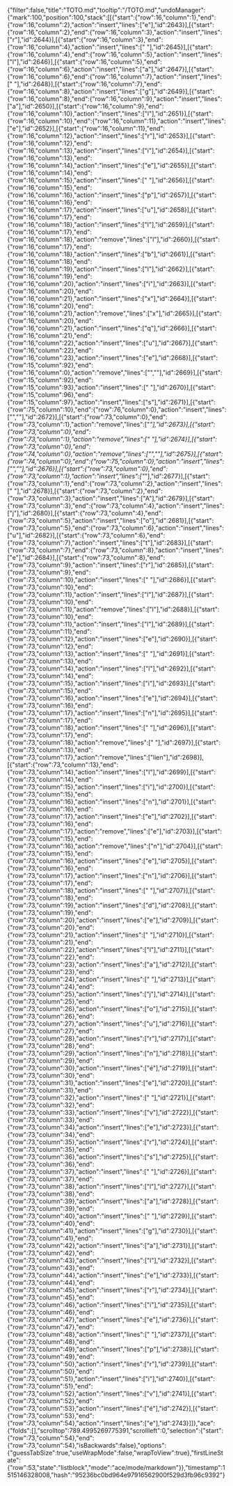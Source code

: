 {"filter":false,"title":"TOTO.md","tooltip":"/TOTO.md","undoManager":{"mark":100,"position":100,"stack":[[{"start":{"row":16,"column":1},"end":{"row":16,"column":2},"action":"insert","lines":["e"],"id":2643}],[{"start":{"row":16,"column":2},"end":{"row":16,"column":3},"action":"insert","lines":["r"],"id":2644}],[{"start":{"row":16,"column":3},"end":{"row":16,"column":4},"action":"insert","lines":[" "],"id":2645}],[{"start":{"row":16,"column":4},"end":{"row":16,"column":5},"action":"insert","lines":["l"],"id":2646}],[{"start":{"row":16,"column":5},"end":{"row":16,"column":6},"action":"insert","lines":["a"],"id":2647}],[{"start":{"row":16,"column":6},"end":{"row":16,"column":7},"action":"insert","lines":[" "],"id":2648}],[{"start":{"row":16,"column":7},"end":{"row":16,"column":8},"action":"insert","lines":["g"],"id":2649}],[{"start":{"row":16,"column":8},"end":{"row":16,"column":9},"action":"insert","lines":["a"],"id":2650}],[{"start":{"row":16,"column":9},"end":{"row":16,"column":10},"action":"insert","lines":["l"],"id":2651}],[{"start":{"row":16,"column":10},"end":{"row":16,"column":11},"action":"insert","lines":["e"],"id":2652}],[{"start":{"row":16,"column":11},"end":{"row":16,"column":12},"action":"insert","lines":["r"],"id":2653}],[{"start":{"row":16,"column":12},"end":{"row":16,"column":13},"action":"insert","lines":["i"],"id":2654}],[{"start":{"row":16,"column":13},"end":{"row":16,"column":14},"action":"insert","lines":["e"],"id":2655}],[{"start":{"row":16,"column":14},"end":{"row":16,"column":15},"action":"insert","lines":[" "],"id":2656}],[{"start":{"row":16,"column":15},"end":{"row":16,"column":16},"action":"insert","lines":["p"],"id":2657}],[{"start":{"row":16,"column":16},"end":{"row":16,"column":17},"action":"insert","lines":["u"],"id":2658}],[{"start":{"row":16,"column":17},"end":{"row":16,"column":18},"action":"insert","lines":["l"],"id":2659}],[{"start":{"row":16,"column":17},"end":{"row":16,"column":18},"action":"remove","lines":["l"],"id":2660}],[{"start":{"row":16,"column":17},"end":{"row":16,"column":18},"action":"insert","lines":["b"],"id":2661}],[{"start":{"row":16,"column":18},"end":{"row":16,"column":19},"action":"insert","lines":["l"],"id":2662}],[{"start":{"row":16,"column":19},"end":{"row":16,"column":20},"action":"insert","lines":["i"],"id":2663}],[{"start":{"row":16,"column":20},"end":{"row":16,"column":21},"action":"insert","lines":["x"],"id":2664}],[{"start":{"row":16,"column":20},"end":{"row":16,"column":21},"action":"remove","lines":["x"],"id":2665}],[{"start":{"row":16,"column":20},"end":{"row":16,"column":21},"action":"insert","lines":["q"],"id":2666}],[{"start":{"row":16,"column":21},"end":{"row":16,"column":22},"action":"insert","lines":["u"],"id":2667}],[{"start":{"row":16,"column":22},"end":{"row":16,"column":23},"action":"insert","lines":["e"],"id":2668}],[{"start":{"row":15,"column":92},"end":{"row":16,"column":0},"action":"remove","lines":["",""],"id":2669}],[{"start":{"row":15,"column":92},"end":{"row":15,"column":93},"action":"insert","lines":[" "],"id":2670}],[{"start":{"row":15,"column":96},"end":{"row":15,"column":97},"action":"insert","lines":["s"],"id":2671}],[{"start":{"row":75,"column":10},"end":{"row":76,"column":0},"action":"insert","lines":["",""],"id":2672}],[{"start":{"row":73,"column":0},"end":{"row":73,"column":1},"action":"remove","lines":["*"],"id":2673}],[{"start":{"row":73,"column":0},"end":{"row":73,"column":1},"action":"remove","lines":[" "],"id":2674}],[{"start":{"row":73,"column":0},"end":{"row":74,"column":0},"action":"remove","lines":["",""],"id":2675}],[{"start":{"row":74,"column":0},"end":{"row":75,"column":0},"action":"insert","lines":["",""],"id":2676}],[{"start":{"row":73,"column":0},"end":{"row":73,"column":1},"action":"insert","lines":["*"],"id":2677}],[{"start":{"row":73,"column":1},"end":{"row":73,"column":2},"action":"insert","lines":[" "],"id":2678}],[{"start":{"row":73,"column":2},"end":{"row":73,"column":3},"action":"insert","lines":["A"],"id":2679}],[{"start":{"row":73,"column":3},"end":{"row":73,"column":4},"action":"insert","lines":["j"],"id":2680}],[{"start":{"row":73,"column":4},"end":{"row":73,"column":5},"action":"insert","lines":["o"],"id":2681}],[{"start":{"row":73,"column":5},"end":{"row":73,"column":6},"action":"insert","lines":["u"],"id":2682}],[{"start":{"row":73,"column":6},"end":{"row":73,"column":7},"action":"insert","lines":["t"],"id":2683}],[{"start":{"row":73,"column":7},"end":{"row":73,"column":8},"action":"insert","lines":["e"],"id":2684}],[{"start":{"row":73,"column":8},"end":{"row":73,"column":9},"action":"insert","lines":["r"],"id":2685}],[{"start":{"row":73,"column":9},"end":{"row":73,"column":10},"action":"insert","lines":[" "],"id":2686}],[{"start":{"row":73,"column":10},"end":{"row":73,"column":11},"action":"insert","lines":["l"],"id":2687}],[{"start":{"row":73,"column":10},"end":{"row":73,"column":11},"action":"remove","lines":["l"],"id":2688}],[{"start":{"row":73,"column":10},"end":{"row":73,"column":11},"action":"insert","lines":["l"],"id":2689}],[{"start":{"row":73,"column":11},"end":{"row":73,"column":12},"action":"insert","lines":["e"],"id":2690}],[{"start":{"row":73,"column":12},"end":{"row":73,"column":13},"action":"insert","lines":[" "],"id":2691}],[{"start":{"row":73,"column":13},"end":{"row":73,"column":14},"action":"insert","lines":["l"],"id":2692}],[{"start":{"row":73,"column":14},"end":{"row":73,"column":15},"action":"insert","lines":["i"],"id":2693}],[{"start":{"row":73,"column":15},"end":{"row":73,"column":16},"action":"insert","lines":["e"],"id":2694}],[{"start":{"row":73,"column":16},"end":{"row":73,"column":17},"action":"insert","lines":["n"],"id":2695}],[{"start":{"row":73,"column":17},"end":{"row":73,"column":18},"action":"insert","lines":[" "],"id":2696}],[{"start":{"row":73,"column":17},"end":{"row":73,"column":18},"action":"remove","lines":[" "],"id":2697}],[{"start":{"row":73,"column":13},"end":{"row":73,"column":17},"action":"remove","lines":["lien"],"id":2698}],[{"start":{"row":73,"column":13},"end":{"row":73,"column":14},"action":"insert","lines":["l"],"id":2699}],[{"start":{"row":73,"column":14},"end":{"row":73,"column":15},"action":"insert","lines":["i"],"id":2700}],[{"start":{"row":73,"column":15},"end":{"row":73,"column":16},"action":"insert","lines":["n"],"id":2701}],[{"start":{"row":73,"column":16},"end":{"row":73,"column":17},"action":"insert","lines":["e"],"id":2702}],[{"start":{"row":73,"column":16},"end":{"row":73,"column":17},"action":"remove","lines":["e"],"id":2703}],[{"start":{"row":73,"column":15},"end":{"row":73,"column":16},"action":"remove","lines":["n"],"id":2704}],[{"start":{"row":73,"column":15},"end":{"row":73,"column":16},"action":"insert","lines":["e"],"id":2705}],[{"start":{"row":73,"column":16},"end":{"row":73,"column":17},"action":"insert","lines":["n"],"id":2706}],[{"start":{"row":73,"column":17},"end":{"row":73,"column":18},"action":"insert","lines":[" "],"id":2707}],[{"start":{"row":73,"column":18},"end":{"row":73,"column":19},"action":"insert","lines":["d"],"id":2708}],[{"start":{"row":73,"column":19},"end":{"row":73,"column":20},"action":"insert","lines":["e"],"id":2709}],[{"start":{"row":73,"column":20},"end":{"row":73,"column":21},"action":"insert","lines":[" "],"id":2710}],[{"start":{"row":73,"column":21},"end":{"row":73,"column":22},"action":"insert","lines":["l"],"id":2711}],[{"start":{"row":73,"column":22},"end":{"row":73,"column":23},"action":"insert","lines":["a"],"id":2712}],[{"start":{"row":73,"column":23},"end":{"row":73,"column":24},"action":"insert","lines":[" "],"id":2713}],[{"start":{"row":73,"column":24},"end":{"row":73,"column":25},"action":"insert","lines":["j"],"id":2714}],[{"start":{"row":73,"column":25},"end":{"row":73,"column":26},"action":"insert","lines":["o"],"id":2715}],[{"start":{"row":73,"column":26},"end":{"row":73,"column":27},"action":"insert","lines":["u"],"id":2716}],[{"start":{"row":73,"column":27},"end":{"row":73,"column":28},"action":"insert","lines":["r"],"id":2717}],[{"start":{"row":73,"column":28},"end":{"row":73,"column":29},"action":"insert","lines":["n"],"id":2718}],[{"start":{"row":73,"column":29},"end":{"row":73,"column":30},"action":"insert","lines":["é"],"id":2719}],[{"start":{"row":73,"column":30},"end":{"row":73,"column":31},"action":"insert","lines":["e"],"id":2720}],[{"start":{"row":73,"column":31},"end":{"row":73,"column":32},"action":"insert","lines":[" "],"id":2721}],[{"start":{"row":73,"column":32},"end":{"row":73,"column":33},"action":"insert","lines":["v"],"id":2722}],[{"start":{"row":73,"column":33},"end":{"row":73,"column":34},"action":"insert","lines":["e"],"id":2723}],[{"start":{"row":73,"column":34},"end":{"row":73,"column":35},"action":"insert","lines":["r"],"id":2724}],[{"start":{"row":73,"column":35},"end":{"row":73,"column":36},"action":"insert","lines":["s"],"id":2725}],[{"start":{"row":73,"column":36},"end":{"row":73,"column":37},"action":"insert","lines":[" "],"id":2726}],[{"start":{"row":73,"column":37},"end":{"row":73,"column":38},"action":"insert","lines":["l"],"id":2727}],[{"start":{"row":73,"column":38},"end":{"row":73,"column":39},"action":"insert","lines":["a"],"id":2728}],[{"start":{"row":73,"column":39},"end":{"row":73,"column":40},"action":"insert","lines":[" "],"id":2729}],[{"start":{"row":73,"column":40},"end":{"row":73,"column":41},"action":"insert","lines":["g"],"id":2730}],[{"start":{"row":73,"column":41},"end":{"row":73,"column":42},"action":"insert","lines":["a"],"id":2731}],[{"start":{"row":73,"column":42},"end":{"row":73,"column":43},"action":"insert","lines":["l"],"id":2732}],[{"start":{"row":73,"column":43},"end":{"row":73,"column":44},"action":"insert","lines":["e"],"id":2733}],[{"start":{"row":73,"column":44},"end":{"row":73,"column":45},"action":"insert","lines":["r"],"id":2734}],[{"start":{"row":73,"column":45},"end":{"row":73,"column":46},"action":"insert","lines":["i"],"id":2735}],[{"start":{"row":73,"column":46},"end":{"row":73,"column":47},"action":"insert","lines":["e"],"id":2736}],[{"start":{"row":73,"column":47},"end":{"row":73,"column":48},"action":"insert","lines":[" "],"id":2737}],[{"start":{"row":73,"column":48},"end":{"row":73,"column":49},"action":"insert","lines":["p"],"id":2738}],[{"start":{"row":73,"column":49},"end":{"row":73,"column":50},"action":"insert","lines":["r"],"id":2739}],[{"start":{"row":73,"column":50},"end":{"row":73,"column":51},"action":"insert","lines":["i"],"id":2740}],[{"start":{"row":73,"column":51},"end":{"row":73,"column":52},"action":"insert","lines":["v"],"id":2741}],[{"start":{"row":73,"column":52},"end":{"row":73,"column":53},"action":"insert","lines":["é"],"id":2742}],[{"start":{"row":73,"column":53},"end":{"row":73,"column":54},"action":"insert","lines":["e"],"id":2743}]]},"ace":{"folds":[],"scrolltop":789.4995269775391,"scrollleft":0,"selection":{"start":{"row":73,"column":54},"end":{"row":73,"column":54},"isBackwards":false},"options":{"guessTabSize":true,"useWrapMode":false,"wrapToView":true},"firstLineState":{"row":53,"state":"listblock","mode":"ace/mode/markdown"}},"timestamp":1515146328008,"hash":"95236bc0bd964e97916562900f529d3fb96c9392"}